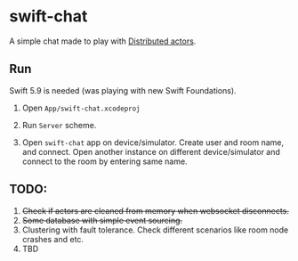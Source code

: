#  swift-chat

A simple chat made to play with [Distributed actors](https://www.swift.org/blog/distributed-actors/).

## Run

Swift 5.9 is needed (was playing with new Swift Foundations).

1. Open `App/swift-chat.xcodeproj`

2. Run `Server` scheme.

3. Open `swift-chat` app on device/simulator. Create user and room name, and connect. Open another instance on different device/simulator and connect to the room by entering same name.

## TODO:
1. ~~Check if actors are cleaned from memory when websocket disconnects.~~
2. ~~Some database with simple event sourcing.~~
3. Clustering with fault tolerance. Check different scenarios like room node crashes and etc.
4. TBD
